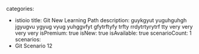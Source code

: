 categories:
  - istioio
title: Git New Learning Path
description: guykgyut yuguhguhgh jgyugvu ygyug vyug yuhggvfyt gfytrftyfy trfty rrdytrtyrytrf tty very very very very
isPremium: true
isNew: true
isAvailable: true
scenarioCount: 1
scenarios:
  - Git Scenario 12
